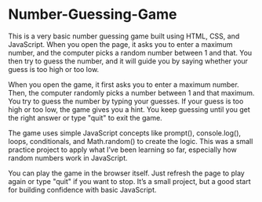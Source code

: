 # Number-Guessing-Game
This is a very basic number guessing game built using HTML, CSS, and JavaScript. When you open the page, it asks you to enter a maximum number, and the computer picks a random number between 1 and that. You then try to guess the number, and it will guide you by saying whether your guess is too high or too low.

When you open the game, it first asks you to enter a maximum number. Then, the computer randomly picks a number between 1 and that maximum. You try to guess the number by typing your guesses. If your guess is too high or too low, the game gives you a hint. You keep guessing until you get the right answer or type "quit" to exit the game.

The game uses simple JavaScript concepts like prompt(), console.log(), loops, conditionals, and Math.random() to create the logic. This was a small practice project to apply what I’ve been learning so far, especially how random numbers work in JavaScript.

You can play the game in the browser itself. Just refresh the page to play again or type "quit" if you want to stop. It’s a small project, but a good start for building confidence with basic JavaScript.

